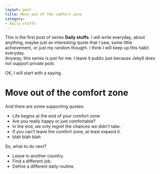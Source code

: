```yaml
---
layout: post
title: Move out of the comfort zone
category:
- Daily stuffs
---
```


This is the first post of series **Daily stuffs**. I will write everyday, about anything, maybe just an interesting
quote that I saw, some little achievement, or just my random thought. I think I will keep up this habit everyday.  
Anyway, this series is just for me. I leave it public just because Jekyll does not support private post.

OK, I will start with a saying.

# Move out of the comfort zone
And there are some supporting quotes:
  - Life begins at the end of your comfort zone
  - Are you really happy or just comfortable?
  - In the end, we only regret the chances we didn't take.
  - If you can't leave the comfort zone, at least expand it.
  - blah blah blah

So, what to do next?
  - Leave in another country.
  - Find a different job.
  - Define a different daily routine.